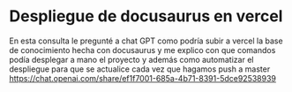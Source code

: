 # Despliegue de docusaurus en vercel

En esta consulta le pregunté a chat GPT como podría subir a vercel la base de conocimiento hecha con docusaurus y me explico con que comandos podía desplegar a mano el proyecto y además como automatizar el despliegue para que se actualice cada vez que hagamos push a master
https://chat.openai.com/share/ef1f7001-685a-4b71-8391-5dce92538939
